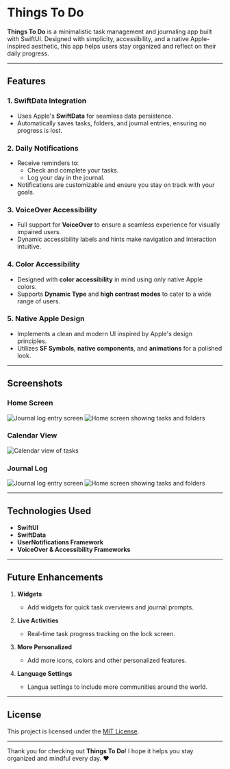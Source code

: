 # Things To Do

**Things To Do** is a minimalistic task management and journaling app built with SwiftUI. Designed with simplicity, accessibility, and a native Apple-inspired aesthetic, this app helps users stay organized and reflect on their daily progress.

---

## Features

### 1. **SwiftData Integration**
- Uses Apple's **SwiftData** for seamless data persistence.
- Automatically saves tasks, folders, and journal entries, ensuring no progress is lost.

### 2. **Daily Notifications**
- Receive reminders to:
  - Check and complete your tasks.
  - Log your day in the journal.
- Notifications are customizable and ensure you stay on track with your goals.

### 3. **VoiceOver Accessibility**
- Full support for **VoiceOver** to ensure a seamless experience for visually impaired users.
- Dynamic accessibility labels and hints make navigation and interaction intuitive.

### 4. **Color Accessibility**
- Designed with **color accessibility** in mind using only native Apple colors.
- Supports **Dynamic Type** and **high contrast modes** to cater to a wide range of users.

### 5. **Native Apple Design**
- Implements a clean and modern UI inspired by Apple's design principles.
- Utilizes **SF Symbols**, **native components**, and **animations** for a polished look.

---

## Screenshots

### Home Screen
![Journal log entry screen](Img/img3.PNG) ![Home screen showing tasks and folders](Img/img4.PNG)

### Calendar View
![Calendar view of tasks](Img/img2.PNG)

### Journal Log
![Journal log entry screen](Img/img3.PNG) ![Home screen showing tasks and folders](Img/img5.PNG)

---

## Technologies Used

- **SwiftUI**
- **SwiftData**
- **UserNotifications Framework**
- **VoiceOver & Accessibility Frameworks**

---

## Future Enhancements

1. **Widgets**
   - Add widgets for quick task overviews and journal prompts.

2. **Live Activities**
   - Real-time task progress tracking on the lock screen.

3. **More Personalized**
   - Add more icons, colors and other personalized features.


4. **Language Settings**
   - Langua settings to include more communities around the world.

---

## License

This project is licensed under the [MIT License](LICENSE).

---

Thank you for checking out **Things To Do**! I hope it helps you stay organized and mindful every day. ♥︎

